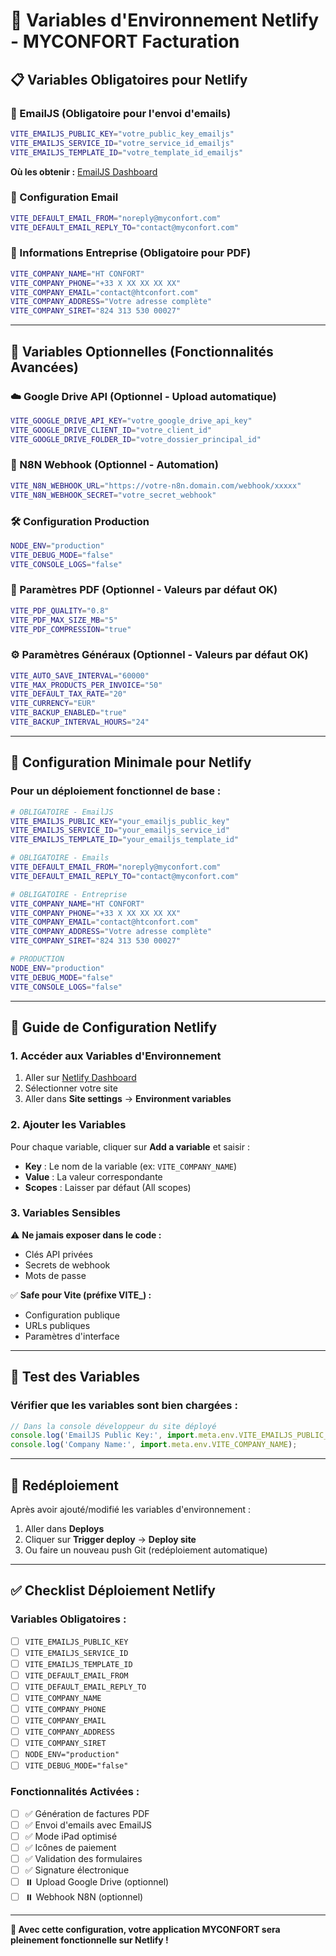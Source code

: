 # 🚀 Variables d'Environnement Netlify - MYCONFORT Facturation

## 📋 Variables Obligatoires pour Netlify

### 🔐 EmailJS (Obligatoire pour l'envoi d'emails)
```bash
VITE_EMAILJS_PUBLIC_KEY="votre_public_key_emailjs"
VITE_EMAILJS_SERVICE_ID="votre_service_id_emailjs"
VITE_EMAILJS_TEMPLATE_ID="votre_template_id_emailjs"
```
**Où les obtenir :** [EmailJS Dashboard](https://www.emailjs.com/)

### 📧 Configuration Email
```bash
VITE_DEFAULT_EMAIL_FROM="noreply@myconfort.com"
VITE_DEFAULT_EMAIL_REPLY_TO="contact@myconfort.com"
```

### 🏢 Informations Entreprise (Obligatoire pour PDF)
```bash
VITE_COMPANY_NAME="HT CONFORT"
VITE_COMPANY_PHONE="+33 X XX XX XX XX"
VITE_COMPANY_EMAIL="contact@htconfort.com"
VITE_COMPANY_ADDRESS="Votre adresse complète"
VITE_COMPANY_SIRET="824 313 530 00027"
```

---

## 🔗 Variables Optionnelles (Fonctionnalités Avancées)

### ☁️ Google Drive API (Optionnel - Upload automatique)
```bash
VITE_GOOGLE_DRIVE_API_KEY="votre_google_drive_api_key"
VITE_GOOGLE_DRIVE_CLIENT_ID="votre_client_id"
VITE_GOOGLE_DRIVE_FOLDER_ID="votre_dossier_principal_id"
```

### 🔗 N8N Webhook (Optionnel - Automation)
```bash
VITE_N8N_WEBHOOK_URL="https://votre-n8n.domain.com/webhook/xxxxx"
VITE_N8N_WEBHOOK_SECRET="votre_secret_webhook"
```

### 🛠️ Configuration Production
```bash
NODE_ENV="production"
VITE_DEBUG_MODE="false"
VITE_CONSOLE_LOGS="false"
```

### 📄 Paramètres PDF (Optionnel - Valeurs par défaut OK)
```bash
VITE_PDF_QUALITY="0.8"
VITE_PDF_MAX_SIZE_MB="5"
VITE_PDF_COMPRESSION="true"
```

### ⚙️ Paramètres Généraux (Optionnel - Valeurs par défaut OK)
```bash
VITE_AUTO_SAVE_INTERVAL="60000"
VITE_MAX_PRODUCTS_PER_INVOICE="50"
VITE_DEFAULT_TAX_RATE="20"
VITE_CURRENCY="EUR"
VITE_BACKUP_ENABLED="true"
VITE_BACKUP_INTERVAL_HOURS="24"
```

---

## 🎯 Configuration Minimale pour Netlify

### Pour un déploiement fonctionnel de base :

```bash
# OBLIGATOIRE - EmailJS
VITE_EMAILJS_PUBLIC_KEY="your_emailjs_public_key"
VITE_EMAILJS_SERVICE_ID="your_emailjs_service_id" 
VITE_EMAILJS_TEMPLATE_ID="your_emailjs_template_id"

# OBLIGATOIRE - Emails
VITE_DEFAULT_EMAIL_FROM="noreply@myconfort.com"
VITE_DEFAULT_EMAIL_REPLY_TO="contact@myconfort.com"

# OBLIGATOIRE - Entreprise
VITE_COMPANY_NAME="HT CONFORT"
VITE_COMPANY_PHONE="+33 X XX XX XX XX"
VITE_COMPANY_EMAIL="contact@htconfort.com"
VITE_COMPANY_ADDRESS="Votre adresse complète"
VITE_COMPANY_SIRET="824 313 530 00027"

# PRODUCTION
NODE_ENV="production"
VITE_DEBUG_MODE="false"
VITE_CONSOLE_LOGS="false"
```

---

## 📝 Guide de Configuration Netlify

### 1. Accéder aux Variables d'Environnement
1. Aller sur [Netlify Dashboard](https://app.netlify.com/)
2. Sélectionner votre site
3. Aller dans **Site settings** → **Environment variables**

### 2. Ajouter les Variables
Pour chaque variable, cliquer sur **Add a variable** et saisir :
- **Key** : Le nom de la variable (ex: `VITE_COMPANY_NAME`)
- **Value** : La valeur correspondante
- **Scopes** : Laisser par défaut (All scopes)

### 3. Variables Sensibles
⚠️ **Ne jamais exposer dans le code :**
- Clés API privées
- Secrets de webhook
- Mots de passe

✅ **Safe pour Vite (préfixe VITE_) :**
- Configuration publique
- URLs publiques
- Paramètres d'interface

---

## 🧪 Test des Variables

### Vérifier que les variables sont bien chargées :
```javascript
// Dans la console développeur du site déployé
console.log('EmailJS Public Key:', import.meta.env.VITE_EMAILJS_PUBLIC_KEY);
console.log('Company Name:', import.meta.env.VITE_COMPANY_NAME);
```

---

## 🔄 Redéploiement

Après avoir ajouté/modifié les variables d'environnement :
1. Aller dans **Deploys**
2. Cliquer sur **Trigger deploy** → **Deploy site**
3. Ou faire un nouveau push Git (redéploiement automatique)

---

## ✅ Checklist Déploiement Netlify

### Variables Obligatoires :
- [ ] `VITE_EMAILJS_PUBLIC_KEY`
- [ ] `VITE_EMAILJS_SERVICE_ID`
- [ ] `VITE_EMAILJS_TEMPLATE_ID`
- [ ] `VITE_DEFAULT_EMAIL_FROM`
- [ ] `VITE_DEFAULT_EMAIL_REPLY_TO`
- [ ] `VITE_COMPANY_NAME`
- [ ] `VITE_COMPANY_PHONE`
- [ ] `VITE_COMPANY_EMAIL`
- [ ] `VITE_COMPANY_ADDRESS`
- [ ] `VITE_COMPANY_SIRET`
- [ ] `NODE_ENV="production"`
- [ ] `VITE_DEBUG_MODE="false"`

### Fonctionnalités Activées :
- [ ] ✅ Génération de factures PDF
- [ ] ✅ Envoi d'emails avec EmailJS
- [ ] ✅ Mode iPad optimisé
- [ ] ✅ Icônes de paiement
- [ ] ✅ Validation des formulaires
- [ ] ✅ Signature électronique
- [ ] ⏸️ Upload Google Drive (optionnel)
- [ ] ⏸️ Webhook N8N (optionnel)

---

**🎉 Avec cette configuration, votre application MYCONFORT sera pleinement fonctionnelle sur Netlify !**
